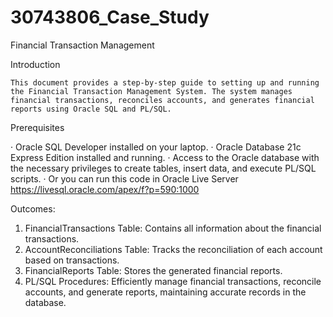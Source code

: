 # 30743806_Case_Study
Financial Transaction Management


Introduction

    This document provides a step-by-step guide to setting up and running the Financial Transaction Management System. The system manages financial transactions, reconciles accounts, and generates financial reports using Oracle SQL and PL/SQL.

Prerequisites

  ·	Oracle SQL Developer installed on your laptop.
  ·	Oracle Database 21c Express Edition installed and running.
  ·	Access to the Oracle database with the necessary privileges to create tables, insert data, and execute PL/SQL scripts.
  ·	Or you can run this code in Oracle Live Server https://livesql.oracle.com/apex/f?p=590:1000
  
Outcomes:
1.	FinancialTransactions Table:
    Contains all information about the financial transactions.
2.	AccountReconciliations Table:
    Tracks the reconciliation of each account based on transactions.
3.	FinancialReports Table:
    Stores the generated financial reports.
4.	PL/SQL Procedures:
    Efficiently manage financial transactions, reconcile accounts, and generate reports, maintaining accurate records in the database.
